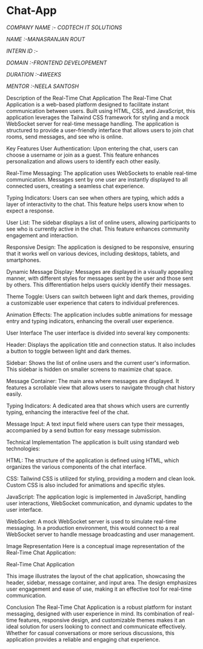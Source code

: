 # Chat-App

*COMPANY NAME :- CODTECH IT SOLUTIONS*

*NAME :-MANASRANJAN ROUT*

*INTERN ID :-*

*DOMAIN :-FRONTEND DEVELOPEMENT*

*DURATION :-4WEEKS*

*MENTOR :-NEELA SANTOSH*

Description of the Real-Time Chat Application
The Real-Time Chat Application is a web-based platform designed to facilitate instant communication between users. Built using HTML, CSS, and JavaScript, this application leverages the Tailwind CSS framework for styling and a mock WebSocket server for real-time message handling. The application is structured to provide a user-friendly interface that allows users to join chat rooms, send messages, and see who is online.



Key Features
User Authentication: Upon entering the chat, users can choose a username or join as a guest. This feature enhances personalization and allows users to identify each other easily.

Real-Time Messaging: The application uses WebSockets to enable real-time communication. Messages sent by one user are instantly displayed to all connected users, creating a seamless chat experience.

Typing Indicators: Users can see when others are typing, which adds a layer of interactivity to the chat. This feature helps users know when to expect a response.

User List: The sidebar displays a list of online users, allowing participants to see who is currently active in the chat. This feature enhances community engagement and interaction.

Responsive Design: The application is designed to be responsive, ensuring that it works well on various devices, including desktops, tablets, and smartphones.

Dynamic Message Display: Messages are displayed in a visually appealing manner, with different styles for messages sent by the user and those sent by others. This differentiation helps users quickly identify their messages.

Theme Toggle: Users can switch between light and dark themes, providing a customizable user experience that caters to individual preferences.

Animation Effects: The application includes subtle animations for message entry and typing indicators, enhancing the overall user experience.

User Interface
The user interface is divided into several key components:

Header: Displays the application title and connection status. It also includes a button to toggle between light and dark themes.

Sidebar: Shows the list of online users and the current user's information. This sidebar is hidden on smaller screens to maximize chat space.

Message Container: The main area where messages are displayed. It features a scrollable view that allows users to navigate through chat history easily.

Typing Indicators: A dedicated area that shows which users are currently typing, enhancing the interactive feel of the chat.

Message Input: A text input field where users can type their messages, accompanied by a send button for easy message submission.

Technical Implementation
The application is built using standard web technologies:

HTML: The structure of the application is defined using HTML, which organizes the various components of the chat interface.

CSS: Tailwind CSS is utilized for styling, providing a modern and clean look. Custom CSS is also included for animations and specific styles.

JavaScript: The application logic is implemented in JavaScript, handling user interactions, WebSocket communication, and dynamic updates to the user interface.

WebSocket: A mock WebSocket server is used to simulate real-time messaging. In a production environment, this would connect to a real WebSocket server to handle message broadcasting and user management.

Image Representation
Here is a conceptual image representation of the Real-Time Chat Application:

Real-Time Chat Application

This image illustrates the layout of the chat application, showcasing the header, sidebar, message container, and input area. The design emphasizes user engagement and ease of use, making it an effective tool for real-time communication.

Conclusion
The Real-Time Chat Application is a robust platform for instant messaging, designed with user experience in mind. Its combination of real-time features, responsive design, and customizable themes makes it an ideal solution for users looking to connect and communicate effectively. Whether for casual conversations or more serious discussions, this application provides a reliable and engaging chat experience.



